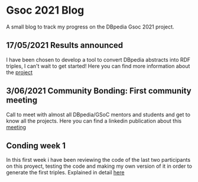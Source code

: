# Gsoc 2021 Blog
A small blog to track my progress on the DBpedia Gsoc 2021 project.

## 17/05/2021 Results announced
I have been chosen to develop a tool to convert DBpedia abstracts into RDF triples, I can't wait to get started!
Here you can find more information about the [project](https://summerofcode.withgoogle.com/projects/#6560166180290560)

## 3/06/2021 Community Bonding: First community meeting
Call to meet with almost all DBpedia/GSoC mentors and students and get to know all the projects.
Here you can find a linkedin publication about this [meeting](https://www.linkedin.com/posts/dbpedia_students-mentors-gsoc-activity-6806219042404282369-rpOy)

## Conding week 1
In this first week i have been reviewing the code of the last two participants on this proyect, testing the code and making my own version of it in order to generate the first triples. Explained in detail [here](https://fcabla.github.io/DBpedia-abstracts-to-RDF/coding-week1)